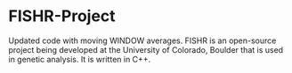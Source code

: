 FISHR-Project
=============
Updated code with moving WINDOW averages.
FISHR is an open-source project being developed at the University of Colorado, Boulder that is used in genetic analysis. It is written in C++.

